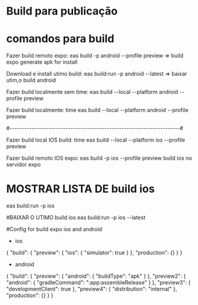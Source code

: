 
# Build para publicação


# comandos para build
Fazer build remoto expo: 
  eas build -p android --profile preview  => build expo generate apk for install

Download e install utimo build: 
  eas build:run -p android --latest  => baixar utim,o build android 

Fazer build localmente sem time: 
  eas build --local --platform android --profile preview

Fazer build localmente:
  time eas build --local --platform android --profile preview

#----------------------------------------------------------------------#

Fazer build local IOS build:
  time eas build --local --platform ios --profile preview 

Fazer build remoto IOS expo:
eas build -p ios --profile preview build ios no servidor expo 



# MOSTRAR LISTA DE build ios
eas build:run -p ios     

#BAIXAR O UTIMO build ios
eas build:run -p ios --latest


#Config for build expo ios and android

* ios

{
  "build": {
    "preview": {
      "ios": {
        "simulator": true
      }
    },
    "production": {}
  }
}

* android

{
  "build": {
    "preview": {
      "android": {
        "buildType": "apk"
      }
    },
    "preview2": {
      "android": {
        "gradleCommand": ":app:assembleRelease"
      }
    },
    "preview3": {
      "developmentClient": true
    },
    "preview4": {
      "distribution": "internal"
    },
    "production": {}
  }
}

